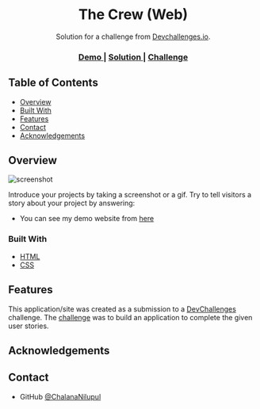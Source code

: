 <!-- Please update value in the {}  -->

<h1 align="center">The Crew (Web)</h1>

<div align="center">
   Solution for a challenge from  <a href="http://devchallenges.io" target="_blank">Devchallenges.io</a>.
</div>

<div align="center">
  <h3>
    <a href="https://beautiful-panda-e574e1.netlify.app">
      Demo
    </a>
    <span> | </span>
    <a href="https://{your-url-to-the-solution}">
      Solution
    </a>
    <span> | </span>
    <a href="https://devchallenges.io/challenges/wBunSb7FPrIepJZAg0sY">
      Challenge
    </a>
  </h3>
</div>

<!-- TABLE OF CONTENTS -->

## Table of Contents

- [Overview](#overview)
- [Built With](#built-with)
- [Features](#features)
- [Contact](#contact)
- [Acknowledgements](#acknowledgements)

<!-- OVERVIEW -->

## Overview

![screenshot](./Screenshot.png)

Introduce your projects by taking a screenshot or a gif. Try to tell visitors a story about your project by answering:

- You can see my demo website from [here](https://beautiful-panda-e574e1.netlify.app)
<!--- What was your experience?
- What have you learned/improved?
- Your wisdom? :)  -->

### Built With

<!-- This section should list any major frameworks that you built your project using. Here are a few examples.-->

- [HTML](https://www.w3schools.com/html/)
- [CSS](https://www.w3schools.com/css/)


## Features

<!-- List the features of your application or follow the template. Don't share the figma file here :) -->

This application/site was created as a submission to a [DevChallenges](https://devchallenges.io/challenges) challenge. The [challenge](https://devchallenges.io/challenges/wBunSb7FPrIepJZAg0sY) was to build an application to complete the given user stories.


## Acknowledgements

<!-- This section should list any articles or add-ons/plugins that helps you to complete the project. This is optional but it will help you in the future. For exmpale -->
<!---
- [Steps to replicate a design with only HTML and CSS](https://devchallenges-blogs.web.app/how-to-replicate-design/)
- [Node.js](https://nodejs.org/)
- [Marked - a markdown parser](https://github.com/chjj/marked)  -->

## Contact

<!---- Website [your-website.com](https://{your-web-site-link})-->
- GitHub [@ChalanaNilupul](https://github.com/ChalanaNilupul)
<!---- Twitter [@your-twitter](https://{twitter.com/your-username})-->
